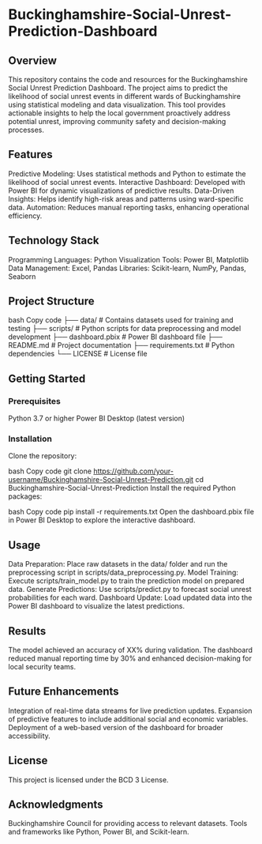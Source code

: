 # Buckinghamshire-Social-Unrest-Prediction-Dashboard
## Overview
This repository contains the code and resources for the Buckinghamshire Social Unrest Prediction Dashboard. The project aims to predict the likelihood of social unrest events in different wards of Buckinghamshire using statistical modeling and data visualization. This tool provides actionable insights to help the local government proactively address potential unrest, improving community safety and decision-making processes.

## Features
Predictive Modeling: Uses statistical methods and Python to estimate the likelihood of social unrest events.
Interactive Dashboard: Developed with Power BI for dynamic visualizations of predictive results.
Data-Driven Insights: Helps identify high-risk areas and patterns using ward-specific data.
Automation: Reduces manual reporting tasks, enhancing operational efficiency.
## Technology Stack
Programming Languages: Python
Visualization Tools: Power BI, Matplotlib
Data Management: Excel, Pandas
Libraries: Scikit-learn, NumPy, Pandas, Seaborn
## Project Structure
bash
Copy code
├── data/                     # Contains datasets used for training and testing
├── scripts/                  # Python scripts for data preprocessing and model development
├── dashboard.pbix            # Power BI dashboard file
├── README.md                 # Project documentation
├── requirements.txt          # Python dependencies
└── LICENSE                   # License file
## Getting Started
### Prerequisites
Python 3.7 or higher
Power BI Desktop (latest version)
### Installation
Clone the repository:

bash
Copy code
git clone https://github.com/your-username/Buckinghamshire-Social-Unrest-Prediction.git
cd Buckinghamshire-Social-Unrest-Prediction
Install the required Python packages:

bash
Copy code
pip install -r requirements.txt
Open the dashboard.pbix file in Power BI Desktop to explore the interactive dashboard.

## Usage
Data Preparation: Place raw datasets in the data/ folder and run the preprocessing script in scripts/data_preprocessing.py.
Model Training: Execute scripts/train_model.py to train the prediction model on prepared data.
Generate Predictions: Use scripts/predict.py to forecast social unrest probabilities for each ward.
Dashboard Update: Load updated data into the Power BI dashboard to visualize the latest predictions.
## Results
The model achieved an accuracy of XX% during validation.
The dashboard reduced manual reporting time by 30% and enhanced decision-making for local security teams.
## Future Enhancements
Integration of real-time data streams for live prediction updates.
Expansion of predictive features to include additional social and economic variables.
Deployment of a web-based version of the dashboard for broader accessibility.
## License
This project is licensed under the BCD 3 License.

## Acknowledgments
Buckinghamshire Council for providing access to relevant datasets.
Tools and frameworks like Python, Power BI, and Scikit-learn.
